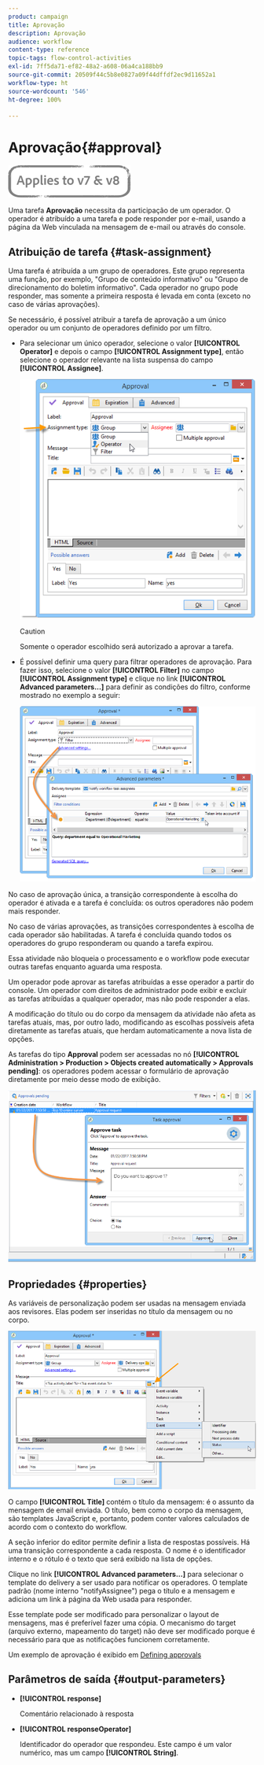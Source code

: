 ```yaml
---
product: campaign
title: Aprovação
description: Aprovação
audience: workflow
content-type: reference
topic-tags: flow-control-activities
exl-id: 7ff5da71-ef82-48a2-a608-06a4ca188bb9
source-git-commit: 20509f44c5b8e0827a09f44dffdf2ec9d11652a1
workflow-type: ht
source-wordcount: '546'
ht-degree: 100%

---
```


# Aprovação{#approval}

![](../../assets/common.svg)

Uma tarefa **Aprovação** necessita da participação de um operador. O operador é atribuído a uma tarefa e pode responder por e-mail, usando a página da Web vinculada na mensagem de e-mail ou através do console.

## Atribuição de tarefa {#task-assignment}

Uma tarefa é atribuída a um grupo de operadores. Este grupo representa uma função, por exemplo, &quot;Grupo de conteúdo informativo&quot; ou &quot;Grupo de direcionamento do boletim informativo&quot;. Cada operador no grupo pode responder, mas somente a primeira resposta é levada em conta (exceto no caso de várias aprovações).

Se necessário, é possível atribuir a tarefa de aprovação a um único operador ou um conjunto de operadores definido por um filtro.

* Para selecionar um único operador, selecione o valor **[!UICONTROL Operator]** e depois o campo **[!UICONTROL Assignment type]**, então selecione o operador relevante na lista suspensa do campo **[!UICONTROL Assignee]**.

   ![](assets/s_advuser_validation_box_assign.png)

   >[!CAUTION]
   >
   >Somente o operador escolhido será autorizado a aprovar a tarefa.

* É possível definir uma query para filtrar operadores de aprovação. Para fazer isso, selecione o valor **[!UICONTROL Filter]** no campo **[!UICONTROL Assignment type]** e clique no link **[!UICONTROL Advanced parameters...]** para definir as condições do filtro, conforme mostrado no exemplo a seguir:

   ![](assets/s_advuser_validation_box_filter.png)

No caso de aprovação única, a transição correspondente à escolha do operador é ativada e a tarefa é concluída: os outros operadores não podem mais responder.

No caso de várias aprovações, as transições correspondentes à escolha de cada operador são habilitadas. A tarefa é concluída quando todos os operadores do grupo responderam ou quando a tarefa expirou.

Essa atividade não bloqueia o processamento e o workflow pode executar outras tarefas enquanto aguarda uma resposta.

Um operador pode aprovar as tarefas atribuídas a esse operador a partir do console. Um operador com direitos de administrador pode exibir e excluir as tarefas atribuídas a qualquer operador, mas não pode responder a elas.

A modificação do título ou do corpo da mensagem da atividade não afeta as tarefas atuais, mas, por outro lado, modificando as escolhas possíveis afeta diretamente as tarefas atuais, que herdam automaticamente a nova lista de opções.

As tarefas do tipo **Approval** podem ser acessadas no nó **[!UICONTROL Administration > Production > Objects created automatically > Approvals pending]**: os operadores podem acessar o formulário de aprovação diretamente por meio desse modo de exibição.

![](assets/s_advuser_validation_from_console.png)

## Propriedades {#properties}

As variáveis de personalização podem ser usadas na mensagem enviada aos revisores. Elas podem ser inseridas no título da mensagem ou no corpo.

![](assets/edit_validation.png)

O campo **[!UICONTROL Title]** contém o título da mensagem: é o assunto da mensagem de email enviada. O título, bem como o corpo da mensagem, são templates JavaScript e, portanto, podem conter valores calculados de acordo com o contexto do workflow.

A seção inferior do editor permite definir a lista de respostas possíveis. Há uma transição correspondente a cada resposta. O nome é o identificador interno e o rótulo é o texto que será exibido na lista de opções.

Clique no link **[!UICONTROL Advanced parameters...]** para selecionar o template do delivery a ser usado para notificar os operadores. O template padrão (nome interno &quot;notifyAssignee&quot;) pega o título e a mensagem e adiciona um link à página da Web usada para responder.

Esse template pode ser modificado para personalizar o layout de mensagens, mas é preferível fazer uma cópia. O mecanismo do target (arquivo externo, mapeamento do target) não deve ser modificado porque é necessário para que as notificações funcionem corretamente.

Um exemplo de aprovação é exibido em [Defining approvals](defining-approvals.md)

## Parâmetros de saída {#output-parameters}

* **[!UICONTROL response]**

   Comentário relacionado à resposta

* **[!UICONTROL responseOperator]**

   Identificador do operador que respondeu. Este campo é um valor numérico, mas um campo **[!UICONTROL String]**.
